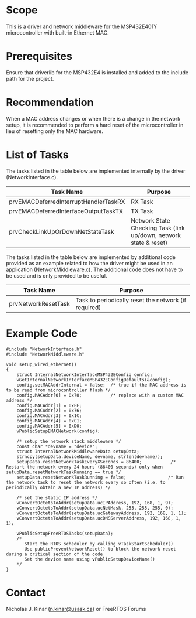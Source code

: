 # Scope

This is a driver and network middleware for the MSP432E401Y microcontroller with
built-in Ethernet MAC.

# Prerequisites

Ensure that driverlib for the MSP432E4 is installed and added to the include
path for the project.

# Recommendation

When a MAC address changes or when there is a change in the network setup, it is
recommended to perform a hard reset of the microcontroller in lieu of resetting
only the MAC hardware.

# List of Tasks

The tasks listed in the table below are implemented internally by the driver
(NetworkInterface.c).

| Task Name                             | Purpose                                                           |
| ------------------------------------- | ----------------------------------------------------------------- |
| prvEMACDeferredInterruptHandlerTaskRX | RX Task                                                           |
| prvEMACDeferredInterfaceOutputTaskTX  | TX Task                                                           |
| prvCheckLinkUpOrDownNetStateTask      | Network State Checking Task (link up/down, network state & reset) |

The tasks listed in the table below are implemented by additional code provided
as an example related to how the driver might be used in an application
(NetworkMiddleware.c). The additional code does not have to be used and is only
provided to be useful.

| Task Name           | Purpose                                              |
| ------------------- | ---------------------------------------------------- |
| prvNetworkResetTask | Task to periodically reset the network (if required) |

# Example Code

```
#include "NetworkInterface.h"
#include "NetworkMiddleware.h"

void setup_wired_ethernet()
{
    struct InternalNetworkInterfaceMSP432EConfig config;
    vGetInternalNetworkInterfaceMSP432EConfigDefaults(&config);
    config.setMACAddrInternal = false;  /* true if the MAC address is to be read from microcontroller flash */
    config.MACAddr[0] = 0x70;           /* replace with a custom MAC address */
    config.MACAddr[1] = 0xFF;
    config.MACAddr[2] = 0x76;
    config.MACAddr[3] = 0x1C;
    config.MACAddr[4] = 0xC1;
    config.MACAddr[5] = 0xD0;
    vPublicSetupEMACNetwork(config);

    /* setup the network stack middleware */
    const char *devname = "device";
    struct InternalNetworkMiddlewareData setupData;
    strncpy(setupData.deviceName, devname, strlen(devname));
    setupData.resetNetworkTaskEveryXSeconds = 86400;           /* Restart the network every 24 hours (86400 seconds) only when  setupData.resetNetworkTaskRunning == true */
    setupData.resetNetworkTaskRunning = false;                /* Run the network task to reset the network every so often (i.e. to periodically obtain a new IP address) */

    /* set the static IP address */
    vConvertOctetsToAddr(setupData.ucIPAddress, 192, 168, 1, 9);
    vConvertOctetsToAddr(setupData.ucNetMask, 255, 255, 255, 0);
    vConvertOctetsToAddr(setupData.ucGatewayAddress, 192, 168, 1, 1);
    vConvertOctetsToAddr(setupData.ucDNSServerAddress, 192, 168, 1, 1);

    vPublicSetupFreeRTOSTasks(setupData);
    /*
       Start the RTOS scheduler by calling vTaskStartScheduler()
       Use publicPreventNetworkReset() to block the network reset during a critical section of the code
       Set the device name using vPublicSetupDeviceName()
    */
}

```

# Contact

Nicholas J. Kinar (n.kinar@usask.ca) or FreeRTOS Forums
